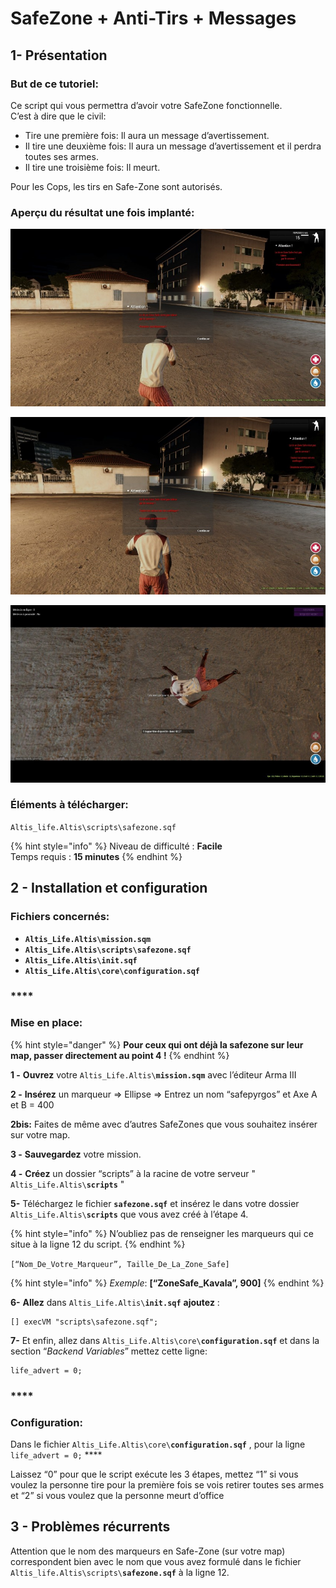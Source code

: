 # SafeZone + Anti-Tirs + Messages

## 1- Présentation <a id="bkmrk-page-title"></a>

### **But de ce tutoriel:**

Ce script qui vous permettra d’avoir votre SafeZone fonctionnelle.  
C’est à dire que le civil:

- Tire une première fois: Il aura un message d’avertissement.  
- Il tire une deuxième fois: Il aura un message d’avertissement et il perdra toutes ses armes.  
- Il tire une troisième fois: Il meurt.

Pour les Cops, les tirs en Safe-Zone sont autorisés.

### **Aperçu du résultat une fois implanté:**

![](../.gitbook/assets/glb3lmwu3q9xdu4v-20171122161407_1.jpg)

![](../.gitbook/assets/iwvqjbmkx2wefq60-20171122161420_1.jpg)

![](../.gitbook/assets/6rvhdgo0jimmubas-20171122161604_1.jpg)

### **Éléments à télécharger:**

 `Altis_life.Altis\scripts\safezone.sqf`

{% hint style="info" %}
Niveau de difficulté : **Facile**  
Temps requis : **15 minutes**
{% endhint %}

## 2 - Installation et configuration <a id="bkmrk-page-title"></a>

### **Fichiers concernés:**

* **`Altis_Life.Altis\mission.sqm`**
* **`Altis_Life.Altis\scripts\safezone.sqf`**
* **`Altis_Life.Altis\init.sqf`**
* **`Altis_Life.Altis\core\configuration.sqf`**

### \*\*\*\*

### **Mise en place:**

{% hint style="danger" %}
**Pour ceux qui ont déjà la safezone sur leur map, passer directement au point 4 !**
{% endhint %}

**1 -** **Ouvrez** votre  `Altis_Life.Altis\`**`mission.sqm`**   avec l’éditeur Arma III

**2 -** **Insérez** un marqueur =&gt; Ellipse =&gt; Entrez un nom “safepyrgos” et Axe A et B = 400

**2bis:** Faites de même avec d’autres SafeZones que vous souhaitez insérer sur votre map.

**3 -** **Sauvegardez** votre mission.

**4 -** **Créez** un dossier “scripts” à la racine de votre serveur " `Altis_Life.Altis\`**`scripts`** "

**5-** Téléchargez le fichier **`safezone.sqf`**  et insérez le dans votre dossier `Altis_Life.Altis\`**`scripts`** que vous avez créé à l’étape 4.

{% hint style="info" %}
N’oubliez pas de renseigner les marqueurs qui ce situe à la ligne 12 du script.
{% endhint %}

`[“Nom_De_Votre_Marqueur”, Taille_De_La_Zone_Safe]`

{% hint style="info" %}
_Exemple_: **\[“ZoneSafe\_Kavala”, 900\]**
{% endhint %}

**6-** **Allez** dans `Altis_Life.Altis\`**`init.sqf`** **ajoutez** :

```text
[] execVM "scripts\safezone.sqf";
```

**7-** Et enfin, allez dans `Altis_Life.Altis\core\`**`configuration.sqf`** et dans la section “_Backend Variables_” mettez cette ligne:

```text
life_advert = 0;
```

### \*\*\*\*

### **Configuration:**

Dans le fichier `Altis_Life.Altis\core\`**`configuration.sqf`** , pour la ligne  `life_advert = 0;` ****

Laissez “0” pour que le script exécute les 3 étapes, mettez “1” si vous voulez la personne tire pour la première fois se vois retirer toutes ses armes et “2” si vous voulez que la personne meurt d’office

## 3 - Problèmes récurrents <a id="bkmrk-page-title"></a>

Attention que le nom des marqueurs en Safe-Zone \(sur votre map\) correspondent bien avec le nom que vous avez formulé dans le fichier  `Altis_life.Altis\scripts\`**`safezone.sqf`**   à la ligne 12.


